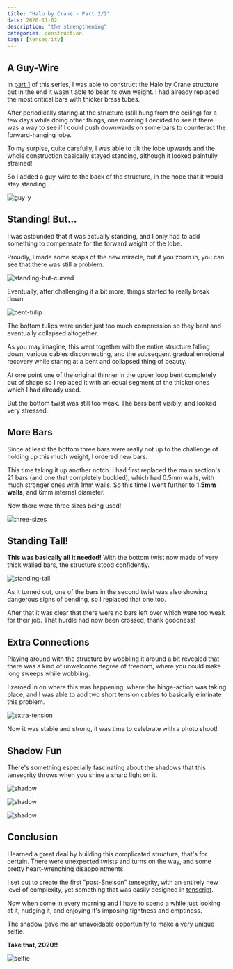 ```yaml
---
title: "Halo by Crane - Part 2/2"
date: 2020-11-02
description: "the strengthening"
categories: construction
tags: [tensegrity]
---
```


## A Guy-Wire

In [part 1](/construction/2020/10/26/halo-1) of this series, I was able to construct the Halo by Crane structure but in the end it wasn't able to bear its own weight. I had already replaced the most critical bars with thicker brass tubes.

After periodically staring at the structure (still hung from the ceiling) for a few days while doing other things, one morning I decided to see if there was a way to see if I could push downwards on some bars to counteract the forward-hanging lobe. 

To my surpise, quite carefully, I was able to tilt the lobe upwards and the whole construction basically stayed standing, although it looked painfully strained!

So I added a guy-wire to the back of the structure, in the hope that it would stay standing.

![guy-y](/images/2020-11/guy-Y.jpg)

## Standing! But...

I was astounded that it was actually standing, and I only had to add something to compensate for the forward weight of the lobe.

Proudly, I made some snaps of the new miracle, but if you zoom in, you can see that there was still a problem.

![standing-but-curved](/images/2020-11/standing-but-curved.jpg)

Eventually, after challenging it a bit more, things started to really break down.

![bent-tulip](/images/2020-11/bent-tulip.jpg)

The bottom tulips were under just too much compression so they bent and eventually collapsed altogether. 

As you may imagine, this went together with the entire structure falling down, various cables disconnecting, and the subsequent gradual emotional recovery while staring at a bent and collapsed thing of beauty.

At one point one of the original thinner in the upper loop bent completely out of shape so I replaced it with an equal segment of the thicker ones which I had already used.

But the bottom twist was still too weak. The bars bent visibly, and looked very stressed.

## More Bars

Since at least the bottom three bars were really not up to the challenge of holding up this much weight, I ordered new bars.

This time taking it up another notch.  I had first replaced the main section's 21 bars (and one that completely buckled), which had 0.5mm walls, with much stronger ones with 1mm walls. So this time I went further to **1.5mm walls**, and 6mm internal diameter.

Now there were three sizes being used!

![three-sizes](/images/2020-11/three-sizes.jpg)

## Standing Tall!

**This was basically all it needed!**  With the bottom twist now made of very thick walled bars, the structure stood confidently. 

![standing-tall](/images/2020-11/standing-tall.jpg)

As it turned out, one of the bars in the second twist was also showing dangerous signs of bending, so I replaced that one too.

After that it was clear that there were no bars left over which were too weak for their job. That hurdle had now been crossed, thank goodness!

## Extra Connections

Playing around with the structure by wobbling it around a bit revealed that there was a kind of unwelcome degree of freedom, where you could make long sweeps while wobbling.

I zeroed in on where this was happening, where the hinge-action was taking place, and I was able to add two short tension cables to basically eliminate this problem.

![extra-tension](/images/2020-11/extra-tension.jpg)

Now it was stable and strong, it was time to celebrate with a photo shoot!

## Shadow Fun

There's something especially fascinating about the shadows that this tensegrity throws when you shine a sharp light on it.

![shadow](/images/2020-11/shadow-1.jpg)

![shadow](/images/2020-11/shadow-2.jpg)

![shadow](/images/2020-11/shadow-3.jpg)

## Conclusion

I learned a great deal by building this complicated structure, that's for certain. There were unexpected twists and turns on the way, and some pretty heart-wrenching disappointments.
 
I set out to create the first "post-Snelson" tensegrity, with an entirely new level of complexity, yet something that was easily designed in [tenscript](/tenscript.html).

Now when come in every morning and I have to spend a while just looking at it, nudging it, and enjoying it's imposing tightness and emptiness. 

The shadow gave me an unavoidable opportunity to make a very unique selfie.

**Take that, 2020!!**

![selfie](/images/2020-11/selfie.jpg)

